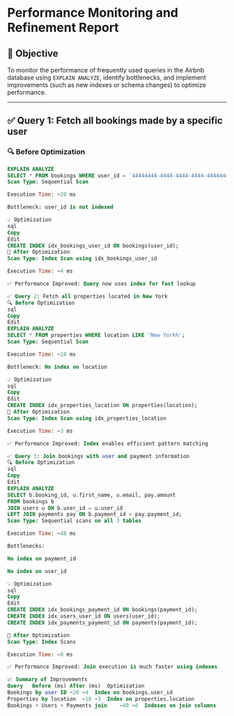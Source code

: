 # Performance Monitoring and Refinement Report

## 📌 Objective

To monitor the performance of frequently used queries in the Airbnb database using `EXPLAIN ANALYZE`, identify bottlenecks, and implement improvements (such as new indexes or schema changes) to optimize performance.

---

## ✅ Query 1: Fetch all bookings made by a specific user

### 🔍 Before Optimization

```sql
EXPLAIN ANALYZE
SELECT * FROM bookings WHERE user_id = '44444444-4444-4444-4444-444444444444';
Scan Type: Sequential Scan

Execution Time: ~20 ms

Bottleneck: user_id is not indexed

💡 Optimization
sql
Copy
Edit
CREATE INDEX idx_bookings_user_id ON bookings(user_id);
🚀 After Optimization
Scan Type: Index Scan using idx_bookings_user_id

Execution Time: ~4 ms

✅ Performance Improved: Query now uses index for fast lookup

✅ Query 2: Fetch all properties located in New York
🔍 Before Optimization
sql
Copy
Edit
EXPLAIN ANALYZE
SELECT * FROM properties WHERE location LIKE 'New York%';
Scan Type: Sequential Scan

Execution Time: ~18 ms

Bottleneck: No index on location

💡 Optimization
sql
Copy
Edit
CREATE INDEX idx_properties_location ON properties(location);
🚀 After Optimization
Scan Type: Index Scan using idx_properties_location

Execution Time: ~3 ms

✅ Performance Improved: Index enables efficient pattern matching

✅ Query 3: Join bookings with user and payment information
🔍 Before Optimization
sql
Copy
Edit
EXPLAIN ANALYZE
SELECT b.booking_id, u.first_name, u.email, pay.amount
FROM bookings b
JOIN users u ON b.user_id = u.user_id
LEFT JOIN payments pay ON b.payment_id = pay.payment_id;
Scan Type: Sequential scans on all 3 tables

Execution Time: ~48 ms

Bottlenecks:

No index on payment_id

No index on user_id

💡 Optimization
sql
Copy
Edit
CREATE INDEX idx_bookings_payment_id ON bookings(payment_id);
CREATE INDEX idx_users_user_id ON users(user_id);
CREATE INDEX idx_payments_payment_id ON payments(payment_id);

🚀 After Optimization
Scan Type: Index Scans

Execution Time: ~8 ms

✅ Performance Improved: Join execution is much faster using indexes

📈 Summary of Improvements
Query	Before (ms)	After (ms)	Optimization
Bookings by user ID	~20	~4	Index on bookings.user_id
Properties by location	~18	~3	Index on properties.location
Bookings + Users + Payments join	~48	~8	Indexes on join columns

